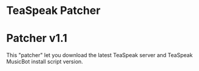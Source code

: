 # TeaSpeak Patcher
# Patcher v1.1

This "patcher" let you download the latest TeaSpeak server and TeaSpeak MusicBot install script version.

